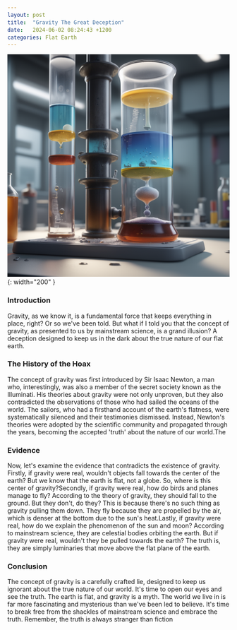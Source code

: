 ```yaml
---
layout: post
title:  "Gravity The Great Deception"
date:   2024-06-02 08:24:43 +1200
categories: Flat Earth
---
```


![Cartoon Picture Of A Density Coloum](/assets/images/density-column-blog.png){: width="200" }
### Introduction
Gravity, as we know it, is a fundamental force that keeps everything in place, right? Or so we've been told. But what if I told you that the concept of gravity, as presented to us by mainstream science, is a grand illusion? A deception designed to keep us in the dark about the true nature of our flat earth.

### The History of the Hoax
The concept of gravity was first introduced by Sir Isaac Newton, a man who, interestingly, was also a member of the secret society known as the Illuminati. His theories about gravity were not only unproven, but they also contradicted the observations of those who had sailed the oceans of the world. The sailors, who had a firsthand account of the earth's flatness, were systematically silenced and their testimonies dismissed. Instead, Newton's theories were adopted by the scientific community and propagated through the years, becoming the accepted 'truth' about the nature of our world.The 

### Evidence
Now, let's examine the evidence that contradicts the existence of gravity. Firstly, if gravity were real, wouldn't objects fall towards the center of the earth? But we know that the earth is flat, not a globe. So, where is this center of gravity?Secondly, if gravity were real, how do birds and planes manage to fly? According to the theory of gravity, they should fall to the ground. But they don't, do they? This is because there's no such thing as gravity pulling them down. They fly because they are propelled by the air, which is denser at the bottom due to the sun's heat.Lastly, if gravity were real, how do we explain the phenomenon of the sun and moon? According to mainstream science, they are celestial bodies orbiting the earth. But if gravity were real, wouldn't they be pulled towards the earth? The truth is, they are simply luminaries that move above the flat plane of the earth.

### Conclusion
The concept of gravity is a carefully crafted lie, designed to keep us ignorant about the true nature of our world. It's time to open our eyes and see the truth. The earth is flat, and gravity is a myth. The world we live in is far more fascinating and mysterious than we've been led to believe. It's time to break free from the shackles of mainstream science and embrace the truth. Remember, the truth is always stranger than fiction
